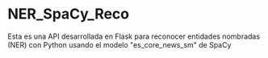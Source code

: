 # NER_SpaCy_Reco
Esta es una API desarrollada en Flask para reconocer entidades nombradas (NER) con Python usando el modelo "es_core_news_sm" de SpaCy
